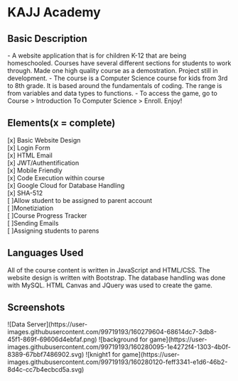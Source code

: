 <h1>KAJJ Academy</h1>
<h2>Basic Description</h2>
- A website application that is for children K-12 that are being homeschooled. Courses have several different sections for students to work through. Made one high quality course as a demostration. Project still in development.
- The course is a Computer Science course for kids from 3rd to 8th grade. It is based around the fundamentals of coding. The range is from variables and data types to functions.
- To access the game, go to Course > Introduction To Computer Science > Enroll. Enjoy!

<h2>Elements(x = complete)</h2>
[x] Basic Website Design<br>
[x] Login Form<br>
[x] HTML Email<br>
[x] JWT/Authentification<br>
[x] Mobile Friendly<br>
[x] Code Execution within course<br>
[x] Google Cloud for Database Handling<br>
[x] SHA-512<br>
[ ]Allow student to be assigned to parent account<br>
[ ]Monetiziation<br>
[ ]Course Progress Tracker<br>
[ ]Sending Emails<br>
[ ]Assigning students to parens<br>

<h2>Languages Used</h2>
All of the course content is written in JavaScript and HTML/CSS. The website design is written with Bootstrap. The database handling was done with MySQL. HTML Canvas and JQuery was used to create the game.

<h2>Screenshots</h2>
![Data Server](https://user-images.githubusercontent.com/99719193/160279604-68614dc7-3db8-45f1-869f-69606d4ebfaf.png)
![background for game](https://user-images.githubusercontent.com/99719193/160280095-1e4272f4-1303-4b0f-8389-67bbf7486902.svg)
![knight1 for game](https://user-images.githubusercontent.com/99719193/160280120-feff3341-e1d6-46b2-8d4c-cc7b4ecbcd5a.svg)
